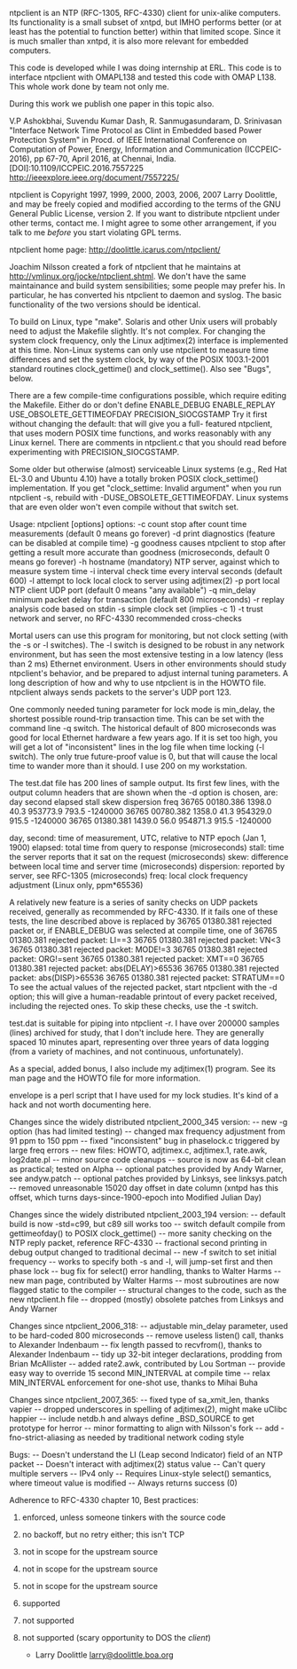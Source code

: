 ntpclient is an NTP (RFC-1305, RFC-4330) client for unix-alike computers.
Its functionality is a small subset of xntpd, but IMHO performs
better (or at least has the potential to function better) within
that limited scope.  Since it is much smaller than xntpd, it is
also more relevant for embedded computers.

This code is developed while I was doing internship at ERL. 
This code is to interface ntpclient with OMAPL138 and tested this code with OMAP L138. 
This whole work done by team not only me.

During this work we publish one paper in this topic also.

V.P Ashokbhai, Suvendu Kumar Dash, R. Sanmugasundaram, D. Srinivasan "Interface Network Time
Protocol as Clint in Embedded based Power Protection System" in Procd. of IEEE International Conference on
Computation of Power, Energy, Information and Communication (ICCPEIC-2016), pp 67-70, April 2016, at
Chennai, India.
[DOI]:10.1109/ICCPEIC.2016.7557225
http://ieeexplore.ieee.org/document/7557225/

ntpclient is Copyright 1997, 1999, 2000, 2003, 2006, 2007 Larry Doolittle,
and may be freely copied and modified according to the terms of the GNU
General Public License, version 2.  If you want to distribute ntpclient
under other terms, contact me.  I might agree to some other arrangement,
if you talk to me _before_ you start violating GPL terms.

ntpclient home page: http://doolittle.icarus.com/ntpclient/

Joachim Nilsson created a fork of ntpclient that he maintains at
http://vmlinux.org/jocke/ntpclient.shtml.  We don't have the same
maintainance and build system sensibilities; some people may prefer his.
In particular, he has converted his ntpclient to daemon and syslog.
The basic functionality of the two versions should be identical.

To build on Linux, type "make".  Solaris and other Unix users will
probably need to adjust the Makefile slightly.  It's not complex.
For changing the system clock frequency, only the Linux adjtimex(2)
interface is implemented at this time.  Non-Linux systems can only
use ntpclient to measure time differences and set the system clock,
by way of the POSIX 1003.1-2001 standard routines clock_gettime() and
clock_settime().  Also see "Bugs", below.

There are a few compile-time configurations possible, which require
editing the Makefile.  Either do or don't define
  ENABLE_DEBUG
  ENABLE_REPLAY
  USE_OBSOLETE_GETTIMEOFDAY
  PRECISION_SIOCGSTAMP
Try it first without changing the default: that will give you a full-
featured ntpclient, that uses modern POSIX time functions, and works
reasonably with any Linux kernel.  There are comments in ntpclient.c
that you should read before experimenting with PRECISION_SIOCGSTAMP.

Some older but otherwise (almost) serviceable Linux systems (e.g., Red Hat
EL-3.0 and Ubuntu 4.10) have a totally broken POSIX clock_settime()
implementation.  If you get "clock_settime: Invalid argument" when you
run ntpclient -s, rebuild with -DUSE_OBSOLETE_GETTIMEOFDAY.  Linux systems
that are even older won't even compile without that switch set.

Usage: ntpclient [options]
options:
 -c count     stop after count time measurements (default 0 means go forever)
 -d           print diagnostics (feature can be disabled at compile time)
 -g goodness  causes ntpclient to stop after getting a result more accurate
                   than goodness (microseconds, default 0 means go forever)
 -h hostname  (mandatory) NTP server, against which to measure system time
 -i interval  check time every interval seconds (default 600)
 -l           attempt to lock local clock to server using adjtimex(2)
 -p port      local NTP client UDP port (default 0 means "any available")
 -q min_delay minimum packet delay for transaction (default 800 microseconds)
 -r           replay analysis code based on stdin
 -s           simple clock set (implies -c 1)
 -t           trust network and server, no RFC-4330 recommended cross-checks

Mortal users can use this program for monitoring, but not clock setting
(with the -s or -l switches).  The -l switch is designed to be robust
in any network environment, but has seen the most extensive testing in
a low latency (less than 2 ms) Ethernet environment.  Users in other
environments should study ntpclient's behavior, and be prepared to adjust
internal tuning parameters.  A long description of how and why to use
ntpclient is in the HOWTO file.  ntpclient always sends packets to the
server's UDP port 123.

One commonly needed tuning parameter for lock mode is min_delay, the
shortest possible round-trip transaction time.  This can be set with the
command line -q switch.  The historical default of 800 microseconds was
good for local Ethernet hardware a few years ago.  If it is set too high,
you will get a lot of "inconsistent" lines in the log file when time locking
(-l switch).  The only true future-proof value is 0, but that will cause the
local time to wander more than it should.  I use 200 on my workstation.

The test.dat file has 200 lines of sample output.  Its first few lines,
with the output column headers that are shown when the -d option is
chosen, are:
 day   second     elapsed    stall     skew  dispersion  freq
36765 00180.386    1398.0     40.3  953773.9    793.5  -1240000
36765 00780.382    1358.0     41.3  954329.0    915.5  -1240000
36765 01380.381    1439.0     56.0  954871.3    915.5  -1240000

day, second: time of measurement, UTC, relative to NTP epoch (Jan 1, 1900)
elapsed:     total time from query to response (microseconds)
stall:       time the server reports that it sat on the request (microseconds)
skew:        difference between local time and server time (microseconds)
dispersion:  reported by server, see RFC-1305 (microseconds)
freq:        local clock frequency adjustment (Linux only, ppm*65536)

A relatively new feature is a series of sanity checks on
UDP packets received, generally as recommended by RFC-4330.  If it
fails one of these tests, the line described above is replaced by
36765 01380.381  rejected packet
or, if ENABLE_DEBUG was selected at compile time, one of
36765 01380.381  rejected packet: LI==3
36765 01380.381  rejected packet: VN<3
36765 01380.381  rejected packet: MODE!=3
36765 01380.381  rejected packet: ORG!=sent
36765 01380.381  rejected packet: XMT==0
36765 01380.381  rejected packet: abs(DELAY)>65536
36765 01380.381  rejected packet: abs(DISP)>65536
36765 01380.381  rejected packet: STRATUM==0
To see the actual values of the rejected packet, start ntpclient with the
-d option; this will give a human-readable printout of every packet received,
including the rejected ones.  To skip these checks, use the -t switch.

test.dat is suitable for piping into ntpclient -r.  I have over 200000
samples (lines) archived for study, that I don't include here.
They are generally spaced 10 minutes apart, representing over three
years of data logging (from a variety of machines, and not continuous,
unfortunately).

As a special, added bonus, I also include my adjtimex(1) program.
See its man page and the HOWTO file for more information.

envelope is a perl script that I have used for my lock studies.
It's kind of a hack and not worth documenting here.

Changes since the widely distributed ntpclient_2000_345 version:
 -- new -g option (has had limited testing)
 -- changed max frequency adjustment from 91 ppm to 150 ppm
 -- fixed "inconsistent" bug in phaselock.c triggered by large freq errors
 -- new files: HOWTO, adjtimex.c, adjtimex.1, rate.awk, log2date.pl
 -- minor source code cleanups
 -- source is now as 64-bit clean as practical; tested on Alpha
 -- optional patches provided by Andy Warner, see andyw.patch
 -- optional patches provided by Linksys, see linksys.patch
 -- removed unreasonable 15020 day offset in date column (xntpd has this
      offset, which turns days-since-1900-epoch into Modified Julian Day)

Changes since the widely distributed ntpclient_2003_194 version:
 -- default build is now -std=c99, but c89 sill works too
 -- switch default compile from gettimeofday() to POSIX clock_gettime()
 -- more sanity checking on the NTP reply packet, reference RFC-4330
 -- fractional second printing in debug output changed to traditional decimal
 -- new -f switch to set initial frequency
 -- works to specify both -s and -l, will jump-set first and then phase lock
 -- bug fix for select() error handling, thanks to Walter Harms
 -- new man page, contributed by Walter Harms
 -- most subroutines are now flagged static to the compiler
 -- structural changes to the code, such as the new ntpclient.h file
 -- dropped (mostly) obsolete patches from Linksys and Andy Warner

Changes since ntpclient_2006_318:
 -- adjustable min_delay parameter, used to be hard-coded 800 microseconds
 -- remove useless listen() call, thanks to Alexander Indenbaum
 -- fix length passed to recvfrom(), thanks to Alexander Indenbaum
 -- tidy up 32-bit integer declarations, prodding from Brian McAllister
 -- added rate2.awk, contributed by Lou Sortman
 -- provide easy way to override 15 second MIN_INTERVAL at compile time
 -- relax MIN_INTERVAL enforcement for one-shot use, thanks to Mihai Buha

Changes since ntpclient_2007_365:
 -- fixed type of sa_xmit_len, thanks vapier
 -- dropped underscores in spelling of adjtimex(2), might make uClibc happier
 -- include netdb.h and always define _BSD_SOURCE to get prototype for herror
 -- minor formatting to align with Nilsson's fork
 -- add -fno-strict-aliasing as needed by traditional network coding style

Bugs:
 -- Doesn't understand the LI (Leap second Indicator) field of an NTP packet
 -- Doesn't interact with adjtimex(2) status value
 -- Can't query multiple servers
 -- IPv4 only
 -- Requires Linux-style select() semantics, where timeout value is modified
 -- Always returns success (0)

Adherence to RFC-4330 chapter 10, Best practices:
 1.  enforced, unless someone tinkers with the source code
 2.  no backoff, but no retry either; this isn't TCP
 3.  not in scope for the upstream source
 4.  not in scope for the upstream source
 5.  not in scope for the upstream source
 6.  supported
 7.  not supported
 8.  not supported (scary opportunity to DOS the _client_)

       - Larry Doolittle  <larry@doolittle.boa.org>
